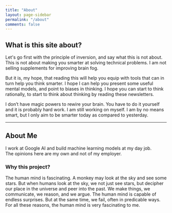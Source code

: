 ```yaml
---
title: "About"
layout: page-sidebar
permalink: "/about"
comments: false
---
```

## What is this site about?
Let's go first with the principle of inversion, and say what this is not about. This is not about making you smarter at solving technical problems. I am not selling supplements for improving brain fog.

But it is, my hope, that reading this will help you equip with tools that can in turn help you think smarter. I hope I can help you present some useful mental models, and point to biases in thinking. I hope you can start to think rationally, to start to think about thinking by reading these newsletters.

I don’t have magic powers to rewire your brain. You have to do it yourself and it is probably hard work. I am still working on myself. I am by no means smart, but I only aim to be smarter today as compared to yesterday.

--- 

## About Me
I work at Google AI and build machine learning models at my day job. \
The opinions here are my own and not of my employer.

### Why this project?
The human mind is fascinating. A monkey may look at the sky and see some stars. But when humans look at the sky, we not just see stars, but decipher our place in the universe and peer into the past.
We make things, we communicate, we reason, and we argue. The human mind is capable of endless surprises. But at the same time, we fail, often in predicable ways.
For all these reasons, the human mind is very fascinating to me.